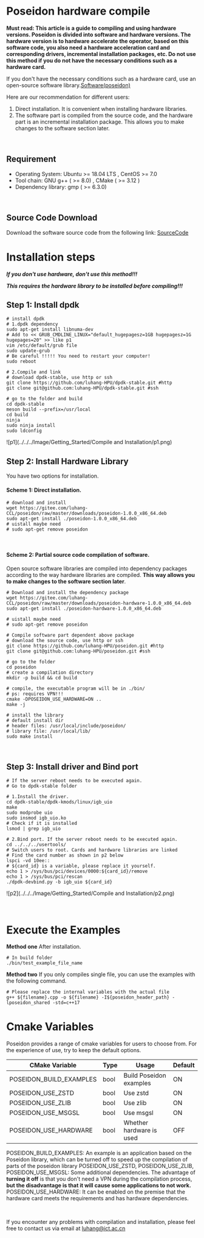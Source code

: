 # Poseidon hardware compile

**Must read: This article is a guide to compiling and using hardware versions. Poseidon is divided into software and hardware versions. The hardware version is to hardware accelerate the operator, based on this software code, you also need a hardware acceleration card and corresponding drivers, incremental installation packages, etc. Do not use this method if you do not have the necessary conditions such as a hardware card.**

If you don't have the necessary conditions such as a hardware card, use an open-source software library.[Software(poseidon)](./Software(poseidon).md)
<br>

Here are our recommendation for different users:

1. Direct installation. It is convenient when installing hardware libraries.
2. The software part is compiled from the source code, and the hardware part is an incremental installation package. This allows you to make changes to the software section later.

<br>

## Requirement 

* Operating System: Ubuntu >= 18.04 LTS , CentOS >= 7.0
* Tool chain: GNU g++ ( >= 8.0) , CMake ( >= 3.12 )
* Dependency library: gmp ( >= 6.3.0)

<br>

## Source Code Download

Download the software source code from the following link: [SourceCode](https://github.com/luhang-HPU/poseidon)

# Installation steps

***If you don't use hardware, don't use this method!!!***

***This requires the hardware library to be installed before compiling!!!***

## Step 1: Install dpdk

```shell
# install dpdk
# 1.dpdk dependency
sudo apt-get install libnuma-dev
# Add to << GRUB_CMDLINE_LINUX="default_hugepagesz=1GB hugepagesz=1G hugepages=20" >> like p1
vim /etc/default/grub file
sudo update-grub
# Be careful !!!!! You need to restart your computer!
sudo reboot

# 2.Compile and link
# download dpdk-stable, use http or ssh
git clone https://github.com/luhang-HPU/dpdk-stable.git #http
git clone git@github.com:luhang-HPU/dpdk-stable.git #ssh

# go to the folder and build
cd dpdk-stable
meson build --prefix=/usr/local
cd build
ninja
sudo ninja install
sudo ldconfig
```
![p1](../../../Image/Getting_Started/Compile and Installation/p1.png)
<br>

## Step 2: Install Hardware Library

You have two options for installation.

#### Scheme 1: Direct installation.

```shell
# download and install
wget https://gitee.com/luhang-CCL/poseidon/raw/master/downloads/poseidon-1.0.0_x86_64.deb
sudo apt-get install ./poseidon-1.0.0_x86_64.deb
# uistall maybe need
# sudo apt-get remove poseidon
```

<br>

#### Scheme 2: Partial source code compilation of software.

Open source software libraries are compiled into dependency packages according to the way hardware libraries are compiled. **This way allows you to make changes to the software section later**.

```shell
# Download and install the dependency package
wget https://gitee.com/luhang-CCL/poseidon/raw/master/downloads/poseidon-hardware-1.0.0_x86_64.deb
sudo apt-get install ./poseidon-hardware-1.0.0_x86_64.deb

# uistall maybe need
# sudo apt-get remove poseidon

# Compile software part dependent above package
# download the source code, use http or ssh
git clone https://github.com/luhang-HPU/poseidon.git #http
git clone git@github.com:luhang-HPU/poseidon.git #ssh

# go to the folder
cd poseidon
# create a compilation directory
mkdir -p build && cd build

# compile, the executable program will be in ./bin/
# ps: requires VPN!!!
cmake -DPOSEIDON_USE_HARDWARE=ON ..
make -j

# install the library
# default install dir
# header files: /usr/local/include/poseidon/
# library file: /usr/local/lib/
sudo make install
```

<br>

## Step 3: Install driver and Bind port

```shell
# If the server reboot needs to be executed again.
# Go to dpdk-stable folder

# 1.Install the driver.
cd dpdk-stable/dpdk-kmods/linux/igb_uio
make
sudo modprobe uio
sudo insmod igb_uio.ko
# Check if it is installed
lsmod | grep igb_uio

# 2.Bind port. If the server reboot needs to be executed again.
cd ../../../usertools/
# Switch users to root. Cards and hardware libraries are linked
# Find the card number as shown in p2 below
lspci -vd 10ee::
# ${card_id} is a variable, please replace it yourself.
echo 1 > /sys/bus/pci/devices/0000:${card_id}/remove
echo 1 > /sys/bus/pci/rescan
./dpdk-devbind.py -b igb_uio ${card_id}
```
![p2](../../../Image/Getting_Started/Compile and Installation/p2.png)

<br>

# Execute the Examples

**Method one**
After installation.

```shell
# In build folder 
./bin/test_example_file_name 
```

**Method two**
If you only compiles single file, you can use the examples with the following command.

```shell
# Please replace the internal variables with the actual file
g++ ${filename}.cpp -o ${filename} -I${poseidon_header_path} -lposeidon_shared -std=c++17

```

# Cmake Variables

Poseidon provides a range of cmake variables for users to choose from. For the experience of use, try to keep the default options.

| CMake Variable          | Type | Usage                    | Default |
| ----------------------- | ---- | ------------------------ | ------- |
| POSEIDON_BUILD_EXAMPLES | bool | Build Poseidon examples  | ON      |
| POSEIDON_USE_ZSTD       | bool | Use zstd                 | ON      |
| POSEIDON_USE_ZLIB       | bool | Use zlib                 | ON      |
| POSEIDON_USE_MSGSL      | bool | Use msgsl                | ON      |
| POSEIDON_USE_HARDWARE   | bool | Whether hardware is used | OFF     |


POSEIDON_BUILD_EXAMPLES: An example is an application based on the Poseidon library, which can be turned off to speed up the compilation of parts of the poseidon library
POSEIDON_USE_ZSTD, POSEIDON_USE_ZLIB, POSEIDON_USE_MSGSL: Some additional dependencies. The advantage of **turning it off** is that you don't need a VPN during the compilation process, **but the disadvantage is that it will cause some applications to not work.**
POSEIDON_USE_HARDWARE: It can be enabled on the premise that the hardware card meets the requirements and has hardware dependencies.

<br>

If you encounter any problems with compilation and installation, please feel free to contact us via email at luhang@ict.ac.cn
